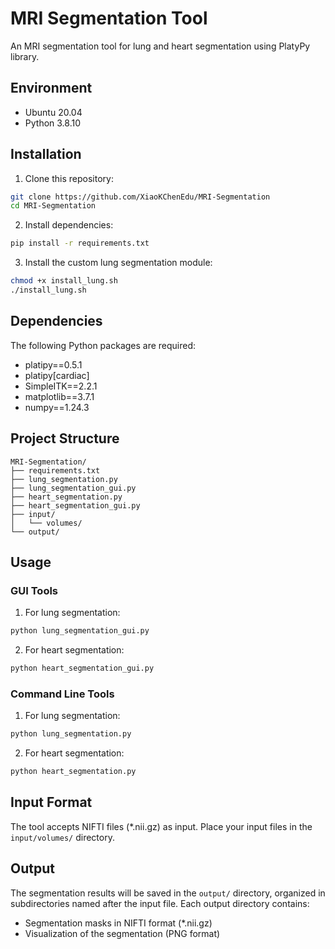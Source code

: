 # MRI Segmentation Tool

An MRI segmentation tool for lung and heart segmentation using PlatyPy library.

## Environment

- Ubuntu 20.04
- Python 3.8.10

## Installation

1. Clone this repository:
```bash
git clone https://github.com/XiaoKChenEdu/MRI-Segmentation
cd MRI-Segmentation
```

2. Install dependencies:
```bash
pip install -r requirements.txt
```

3. Install the custom lung segmentation module:
```bash
chmod +x install_lung.sh
./install_lung.sh
```

## Dependencies

The following Python packages are required:

- platipy==0.5.1
- platipy[cardiac]
- SimpleITK==2.2.1
- matplotlib==3.7.1
- numpy==1.24.3

## Project Structure

```
MRI-Segmentation/
├── requirements.txt
├── lung_segmentation.py
├── lung_segmentation_gui.py
├── heart_segmentation.py
├── heart_segmentation_gui.py
├── input/
│   └── volumes/
└── output/
```

## Usage

### GUI Tools

1. For lung segmentation:
```bash
python lung_segmentation_gui.py
```

2. For heart segmentation:
```bash
python heart_segmentation_gui.py
```

### Command Line Tools

1. For lung segmentation:
```bash
python lung_segmentation.py
```

2. For heart segmentation:
```bash
python heart_segmentation.py
```

## Input Format

The tool accepts NIFTI files (*.nii.gz) as input. Place your input files in the `input/volumes/` directory.

## Output

The segmentation results will be saved in the `output/` directory, organized in subdirectories named after the input file. Each output directory contains:
- Segmentation masks in NIFTI format (*.nii.gz)
- Visualization of the segmentation (PNG format)